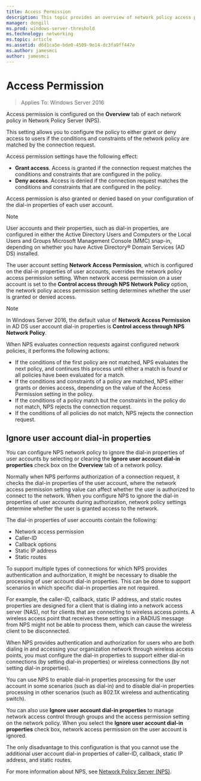 ```yaml
---
title: Access Permission
description: This topic provides an overview of network policy access permission for Network Policy Server in Windows Server 2016.
manager: dongill
ms.prod: windows-server-threshold
ms.technology: networking
ms.topic: article
ms.assetid: d6d1ca5e-bde0-4509-9e14-dc3fa9ff447e
ms.author: jamesmci 
author: jamesmci
---
```


# Access Permission

>Applies To: Windows Server 2016

Access permission is configured on the **Overview** tab of each network policy in Network Policy Server (NPS). 

This setting allows you to configure the policy to either grant or deny access to users if the conditions and constraints of the network policy are matched by the connection request. 

Access permission settings have the following effect:

- **Grant access**. Access is granted if the connection request matches the conditions and constraints that are configured in the policy.
- **Deny access**. Access is denied if the connection request matches the conditions and constraints that are configured in the policy.

Access permission is also granted or denied based on your configuration of the dial-in properties of each user account.

>[!NOTE]
>User accounts and their properties, such as dial-in properties, are configured in either the Active Directory Users and Computers or the Local Users and Groups Microsoft Management Console \(MMC\) snap-in, depending on whether you have Active Directory&reg; Domain Services (AD DS) installed.

The user account setting **Network Access Permission**, which is configured on the dial-in properties of user accounts, overrides the network policy access permission setting. When network access permission on a user account is set to the **Control access through NPS Network Policy** option, the network policy access permission setting determines whether the user is granted or denied access.

>[!NOTE]
>In Windows Server 2016, the default value of **Network Access Permission** in AD DS user account dial-in properties is **Control access through NPS Network Policy**.

When NPS evaluates connection requests against configured network policies, it performs the following actions:

- If the conditions of the first policy are not matched, NPS evaluates the next policy, and continues this process until either a match is found or all policies have been evaluated for a match.
- If the conditions and constraints of a policy are matched, NPS either grants or denies access, depending on the value of the Access Permission setting in the policy.
- If the conditions of a policy match but the constraints in the policy do not match, NPS rejects the connection request.
- If the conditions of all policies do not match, NPS rejects the connection request.

## Ignore user account dial-in properties

You can configure NPS network policy to ignore the dial-in properties of user accounts by selecting or clearing the **Ignore user account dial-in properties** check box on the **Overview** tab of a network policy. 

Normally when NPS performs authorization of a connection request, it checks the dial-in properties of the user account, where the network access permission setting value can affect whether the user is authorized to connect to the network. When you configure NPS to ignore the dial-in properties of user accounts during authorization, network policy settings determine whether the user is granted access to the network.

The dial-in properties of user accounts contain the following:

- Network access permission
- Caller-ID
- Callback options
- Static IP address
- Static routes

To support multiple types of connections for which NPS provides authentication and authorization, it might be necessary to disable the processing of user account dial-in properties. This can be done to support scenarios in which specific dial-in properties are not required.

For example, the caller-ID, callback, static IP address, and static routes properties are designed for a client that is dialing into a network access server \(NAS\), not for clients that are connecting to wireless access points. A wireless access point that receives these settings in a RADIUS message from NPS might not be able to process them, which can cause the wireless client to be disconnected.

When NPS provides authentication and authorization for users who are both dialing in and accessing your organization network through wireless access points, you must configure the dial-in properties to support either dial-in connections \(by setting dial-in properties\) or wireless connections \(by not setting dial-in properties\).

You can use NPS to enable dial-in properties processing for the user account in some scenarios \(such as dial-in\) and to disable dial-in properties processing in other scenarios \(such as 802.1X wireless and authenticating switch\).

You can also use **Ignore user account dial-in properties** to manage network access control through groups and the access permission setting on the network policy. When you select the **Ignore user account dial-in properties** check box, network access permission on the user account is ignored.

The only disadvantage to this configuration is that you cannot use the additional user account dial-in properties of caller-ID, callback, static IP address, and static routes.

For more information about NPS, see [Network Policy Server (NPS)](nps-top.md).
